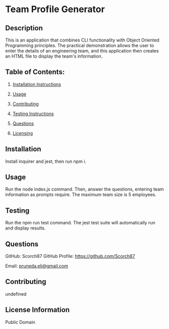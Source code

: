 # Team Profile Generator
## Description
This is an application that combines CLI functionality with Object Oriented Programming principles. The practical demonstration allows the user to enter the details of an engineering team, and this application then creates an HTML file to display the team's information.
## Table of Contents:
1. [Installation Instructions](#installation)
        
2. [Usage](#usage)
3. [Contributing](#contributing)
4. [Testing Instructions](#testing)
        
5. [Questions](#questions)
6. [Licensing](#license)
<a name="installation"></a>
        
## Installation
Install inquirer and jest, then run npm i.
<a name="usage"></a>
        
## Usage
Run the node index.js command. Then, answer the questions, entering team information as prompts require. The maximum team size is 5 employees.
<a name="testing"></a>
        
## Testing
Run the npm run test command. The jest test suite will automatically run and display results.
<a name="questions"></a>
        
## Questions
GitHub: Scorch87
GitHub Profile: https://github.com/Scorch87
        
Email: pruneda.eli@gmail.com
<a name="contributing"></a>
        
## Contributing
undefined
<a name="license"></a>
        
## License Information
Public Domain